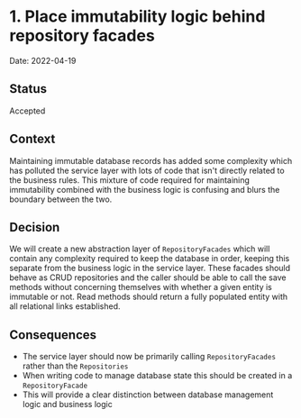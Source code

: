 # 1. Place immutability logic behind repository facades

Date: 2022-04-19

## Status

Accepted

## Context

Maintaining immutable database records has added some complexity which has polluted the service layer with lots of code that isn't directly related to the business rules. This mixture of code required for maintaining immutability combined with the business logic is confusing and blurs the boundary between the two.

## Decision

We will create a new abstraction layer of `RepositoryFacades` which will contain any complexity required to keep the database in order, keeping this separate from the business logic in the service layer. These facades should behave as CRUD repositories and the caller should be able to call the save methods without concerning themselves with whether a given entity is immutable or not. Read methods should return a fully populated entity with all relational links established. 

## Consequences

- The service layer should now be primarily calling `RepositoryFacades` rather than the `Repositories`
- When writing code to manage database state this should be created in a `RepositoryFacade`
- This will provide a clear distinction between database management logic and business logic
